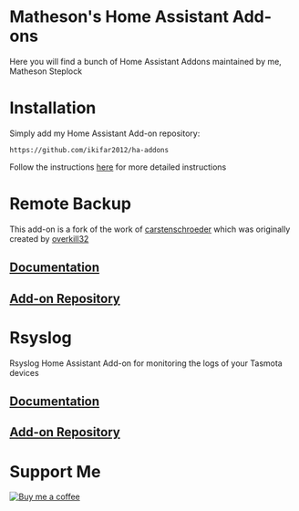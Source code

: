 # Matheson's Home Assistant Add-ons
Here you will find a bunch of Home Assistant Addons maintained by me, Matheson Steplock

# Installation
Simply add my Home Assistant Add-on repository:
```
https://github.com/ikifar2012/ha-addons
```
Follow the instructions [here] for more detailed instructions

# Remote Backup
This add-on is a fork of the work of [carstenschroeder] which was originally created by [overkill32]

## [Documentation](https://github.com/ikifar2012/remote-backup-addon/blob/master/remote-backup/DOCS.md)
## [Add-on Repository](https://github.com/ikifar2012/remote-backup-addon)

# Rsyslog
Rsyslog Home Assistant Add-on for monitoring the logs of your Tasmota devices

## [Documentation](https://github.com/ikifar2012/rsyslog-ha-addon/blob/master/rsyslog/DOCS.md)
## [Add-on Repository](https://github.com/ikifar2012/rsyslog-ha-addon)

# Support Me
[![Buy me a coffee][buymeacoffee-logo]][buymeacoffee]

[buymeacoffee-logo]: https://cdn.buymeacoffee.com/buttons/default-black.png
[buymeacoffee]: https://www.buymeacoffee.com/mathesonstep
[overkill32]: https://github.com/overkill32/hassio-remote-backup
[carstenschroeder]: https://github.com/carstenschroeder/hassio-addons
[here]: https://www.home-assistant.io/hassio/installing_third_party_addons/
